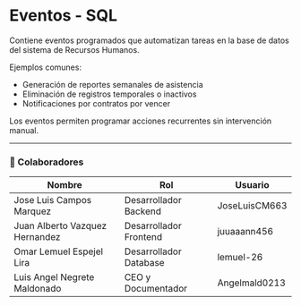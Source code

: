 # Eventos - SQL

Contiene eventos programados que automatizan tareas en la base de datos del sistema de Recursos Humanos.

Ejemplos comunes:
- Generación de reportes semanales de asistencia
- Eliminación de registros temporales o inactivos
- Notificaciones por contratos por vencer

Los eventos permiten programar acciones recurrentes sin intervención manual.

---

### 👥 Colaboradores

| Nombre                        | Rol                          | Usuario               |  
|-------------------------------|------------------------------|-----------------------|  
| Jose Luis Campos Marquez      | Desarrollador Backend        | JoseLuisCM663         |  
| Juan Alberto Vazquez Hernandez | Desarrollador Frontend       | juuaaann456           |  
| Omar Lemuel Espejel Lira       | Desarrollador Database       | lemuel-26             |  
| Luis Angel Negrete Maldonado   | CEO y Documentador           | Angelmald0213         |  
